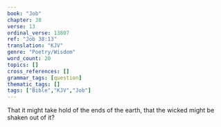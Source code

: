 ```yaml
---
book: "Job"
chapter: 38
verse: 13
ordinal_verse: 13807
ref: "Job 38:13"
translation: "KJV"
genre: "Poetry/Wisdom"
word_count: 20
topics: []
cross_references: []
grammar_tags: [question]
thematic_tags: []
tags: ["Bible","KJV","Job"]
---
```

That it might take hold of the ends of the earth, that the wicked might be shaken out of it?
